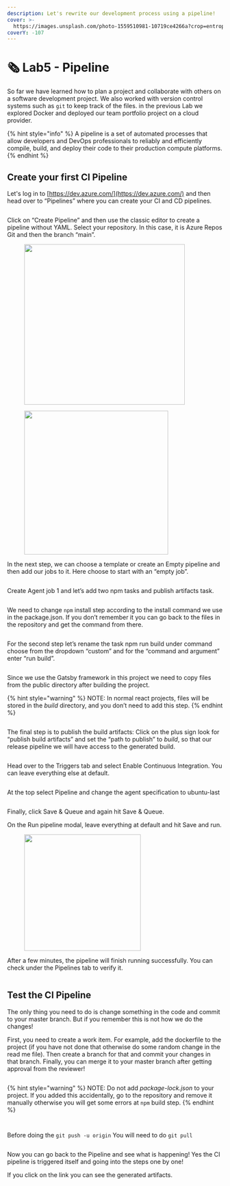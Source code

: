 ```yaml
---
description: Let's rewrite our development process using a pipeline!
cover: >-
  https://images.unsplash.com/photo-1559510981-10719ce4266a?crop=entropy&cs=srgb&fm=jpg&ixid=M3wxOTcwMjR8MHwxfHNlYXJjaHwzfHxwaXBlbGluZXxlbnwwfHx8fDE2OTI5OTE5MTR8MA&ixlib=rb-4.0.3&q=85
coverY: -107
---
```


# 🗞 Lab5 - Pipeline

So far we have learned how to plan a project and collaborate with others on a software development project. We also worked with version control systems such as `git` to keep track of the files. in the previous Lab we explored Docker and deployed our team portfolio project on a cloud provider.

{% hint style="info" %}
A pipeline is a set of automated processes that allow developers and DevOps professionals to reliably and efficiently compile, build, and deploy their code to their production compute platforms.
{% endhint %}

&#x20;

## Create your first CI Pipeline

Let's log in to [https://dev.azure.com/](https://dev.azure.com/) and then head over to “Pipelines” where you can create your CI and CD pipelines.

<figure><img src="../.gitbook/assets/image (39).png" alt=""><figcaption></figcaption></figure>

Click on “Create Pipeline” and then use the classic editor to create a pipeline without YAML. Select your repository. In this case, it is Azure Repos Git and then the branch “main”.

&#x20;

<figure><img src="../.gitbook/assets/image (1) (1).png" alt="" width="375"><figcaption></figcaption></figure>

<figure><img src="../.gitbook/assets/image (2) (1).png" alt="" width="336"><figcaption></figcaption></figure>

In the next step, we can choose a template or create an Empty pipeline and then add our jobs to it. Here choose to start with an “empty job”.

&#x20;

<figure><img src="../.gitbook/assets/image (3) (1).png" alt=""><figcaption></figcaption></figure>

&#x20;

Create Agent job 1 and let’s add two npm tasks and publish artifacts task.

&#x20;

<figure><img src="../.gitbook/assets/image (4) (1).png" alt=""><figcaption></figcaption></figure>

We need to change `npm` install step according to the install command we use in the package.json. If you don’t remember it you can go back to the files in the repository and get the command from there.

<figure><img src="../.gitbook/assets/image (5) (1).png" alt=""><figcaption></figcaption></figure>

For the second step let’s rename the task npm run build under command choose from the dropdown “custom” and for the “command and argument” enter “run build”.

&#x20;

<figure><img src="../.gitbook/assets/image (6) (1).png" alt=""><figcaption></figcaption></figure>

Since we use the Gatsby framework in this project we need to copy files from the public directory after building the project.

&#x20;

{% hint style="warning" %}
NOTE: In normal react projects, files will be stored in the _build_ directory, and you don’t need to add this step.
{% endhint %}



<figure><img src="../.gitbook/assets/image (7) (1).png" alt=""><figcaption></figcaption></figure>

The final step is to publish the build artifacts: Click on the plus sign look for “publish build artifacts” and set the “path to publish” to _build_, so that our release pipeline we will have access to the generated build.

&#x20;

<figure><img src="../.gitbook/assets/image (8) (1).png" alt=""><figcaption></figcaption></figure>

Head over to the Triggers tab and select Enable Continuous Integration. You can leave everything else at default.

&#x20;

<figure><img src="../.gitbook/assets/image (9) (1).png" alt=""><figcaption></figcaption></figure>

At the top select Pipeline and change the agent specification to ubuntu-last

&#x20;

<figure><img src="../.gitbook/assets/image (10) (1).png" alt=""><figcaption></figcaption></figure>

Finally, click Save & Queue and again hit Save & Queue.

&#x20;

On the Run pipeline modal, leave everything at default and hit Save and run.

<figure><img src="../.gitbook/assets/image (11) (1).png" alt="" width="272"><figcaption></figcaption></figure>



After a few minutes, the pipeline will finish running successfully. You can check under the Pipelines tab to verify it.

<figure><img src="../.gitbook/assets/image (12) (1).png" alt=""><figcaption></figcaption></figure>

&#x20;

## Test the CI Pipeline



The only thing you need to do is change something in the code and commit to your master branch. But if you remember this is not how we do the changes!

First, you need to create a work item. For example, add the dockerfile to the project (if you have not done that otherwise do some random change in the read me file). Then create a branch for that and commit your changes in that branch. Finally, you can merge it to your master branch after getting approval from the reviewer!

<figure><img src="../.gitbook/assets/image (13) (1).png" alt=""><figcaption></figcaption></figure>

{% hint style="warning" %}
NOTE: Do not add _package-lock.json_ to your project. If you added this accidentally, go to the repository and remove it manually otherwise you will get some errors at `npm` build step.
{% endhint %}

<figure><img src="../.gitbook/assets/image (14) (1).png" alt=""><figcaption></figcaption></figure>

&#x20;

<figure><img src="../.gitbook/assets/image (15) (1).png" alt=""><figcaption></figcaption></figure>



Before doing the `git push -u origin` You will need to do `git pull`

<figure><img src="../.gitbook/assets/image (16) (1).png" alt=""><figcaption></figcaption></figure>

Now you can go back to the Pipeline and see what is happening! Yes the CI pipeline is triggered itself and going into the steps one by one!

If you click on the link you can see the generated artifacts.

<figure><img src="../.gitbook/assets/image (17) (1).png" alt=""><figcaption></figcaption></figure>

&#x20;

<figure><img src="../.gitbook/assets/image (18) (1).png" alt=""><figcaption></figcaption></figure>

&#x20;

